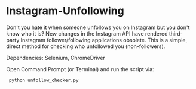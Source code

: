 # Instagram-Unfollowing

Don't you hate it when someone unfollows you on Instagram but you don't know who it is? New changes in the Instagram API have rendered third-party Instagram follower/following applications obsolete. This is a simple, direct method for checking who unfollowed you (non-followers).

Dependencies: Selenium, ChromeDriver

Open Command Prompt (or Terminal) and run the script via:

<pre><code> python unfollow_checker.py </code></pre>
